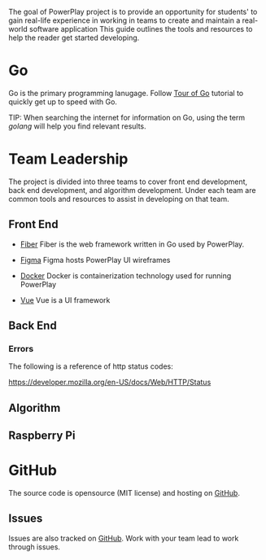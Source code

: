 The goal of PowerPlay project is to provide an opportunity for
students\' to gain real-life experience in working in teams to create
and maintain a real-world software application This guide outlines the
tools and resources to help the reader get started developing.

# Go

Go is the primary programming lanugage. Follow [Tour of
Go](https://go.dev/tour/welcome/1Follow) tutorial to quickly get up to
speed with Go.

TIP: When searching the internet for information on Go, using the term
*golang* will help you find relevant results.

# Team Leadership

The project is divided into three teams to cover front end development,
back end development, and algorithm development. Under each team are
common tools and resources to assist in developing on that team.

## Front End

- [Fiber](https://gofiber.io) Fiber is the web framework written in Go
  used by PowerPlay.

- [Figma](https://www.figma.com/)
  Figma hosts PowerPlay UI wireframes

- [Docker](https://www.docker.com/get-started/) Docker is
  containerization technology used for running PowerPlay
- [Vue]() Vue is a UI framework

## Back End

### Errors

The following is a reference of http status codes:

https://developer.mozilla.org/en-US/docs/Web/HTTP/Status


## Algorithm

## Raspberry Pi

# GitHub

The source code is opensource (MIT license) and hosting on
[GitHub](https://github.com/jak103/powerplay).

## Issues

Issues are also tracked on
[GitHub](https://github.com/jak103/powerplay/issues). Work with your
team lead to work through issues.

